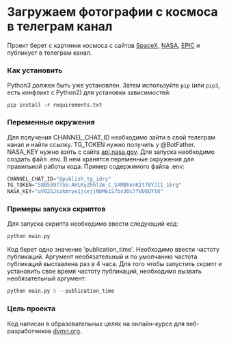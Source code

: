 # Загружаем фотографии с космоса в телеграм канал

Проект берет с картинки космоса с сайтов [SpaceX](https://api.spacexdata.com/v3/launches/), [NASA](https://api.nasa.gov/planetary/apod), [EPIC](https://api.nasa.gov/EPIC/api/natural/images) и публикует в телеграм канал.

### Как установить

Python3 должен быть уже установлен. 
Затем используйте `pip` (или `pip3`, есть конфликт с Python2) для установки зависимостей:
```
pip install -r requirements.txt
```
### Переменные окружения
Для получения CHANNEL_CHAT_ID необходимо зайти в свой телеграм канал и найти ссылку. TG_TOKEN нужно получить у @BotFather. NASA_KEY нужно взять с сайта [api.nasa.gov](https://api.nasa.gov/).
Для запуска необходимо создать файл .env. В нем хранятся переменные окружения для правильной работы кода. Пример содержимого файла .env:
```python
CHANNEL_CHAT_ID="@publish_tg_idry"
TG_TOKEN="5805997756:AHLKyZhhl3m_C_SXMBhknKIt78YJ1I_16rg"
NASA_KEY="uV02SJszkmrye1jcejjNbM61S7bs3Oc7fVU6QYt8"
```

### Примеры запуска скриптов

Для запуска скрипта необходимо ввести следующий код:
```python
python main.py
```
Код берет одно значение 'publication_time'. Необходимо ввести частоту публикаций. Аргумент необязательный и по умолчанию частота публикаций выставлена раз в 4 часа.
Для того чтобы запустить скрипт и установить свое время частоту публикаций, необходимо вызвать необязательный аргумент:
```python
python main.py 5 --publication_time
```
### Цель проекта

Код написан в образовательных целях на онлайн-курсе для веб-разработчиков [dvmn.org](https://dvmn.org/).

